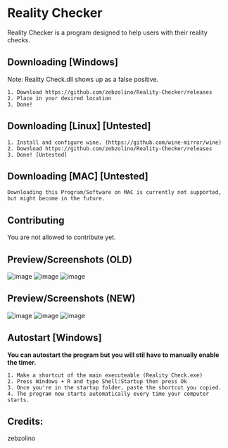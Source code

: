 Reality Checker
====


Reality Checker is a program designed to help users with their reality checks.

Downloading [Windows]
----------
Note: Reality Check.dll shows up as a false positive.
    
    1. Download https://github.com/zebzolino/Reality-Checker/releases
    2. Place in your desired location
    3. Done!
    
    
Downloading [Linux] [Untested]
----------
    1. Install and configure wine. (https://github.com/wine-mirror/wine)
    2. Download https://github.com/zebzolino/Reality-Checker/releases
    3. Done! [Untested]
    
    
Downloading [MAC] [Untested]
----------
    Downloading this Program/Software on MAC is currently not supported, but might become in the future.


Contributing
------------
You are not allowed to contribute yet.


Preview/Screenshots (OLD)
------------
![image](https://user-images.githubusercontent.com/47001560/166504811-504a74bc-ce48-4604-9b4f-fa595514e2ff.png)
![image](https://user-images.githubusercontent.com/47001560/166504916-94eb2699-9c95-46de-a5eb-87eb6e158770.png)
![image](https://user-images.githubusercontent.com/47001560/166504969-dc960608-ebdc-41c0-ac7b-5db4ba1a9a48.png)

Preview/Screenshots (NEW)
------------
![image](https://user-images.githubusercontent.com/47001560/166695013-e058bb16-0697-4c0f-920a-0fdfdc72093d.png)
![image](https://user-images.githubusercontent.com/47001560/166695062-6afab7bc-d50c-43b4-a977-24bce926d990.png)
![image](https://user-images.githubusercontent.com/47001560/166695174-f6679773-1460-411b-8cb5-db60d805e551.png)


Autostart [Windows]
------------
**You can autostart the program but you will stil have to manually enable the timer.**

    1. Make a shortcut of the main executeable (Reality Check.exe)
    2. Press Windows + R and type Shell:Startup then press Ok
    3. Once you're in the startup folder, paste the shortcut you copied.
    4. The program now starts automatically every time your computer starts.
    
    
Credits:
------------
zebzolino

